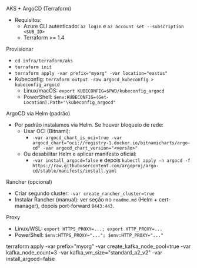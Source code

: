 AKS + ArgoCD (Terraform)

- Requisitos:
  - Azure CLI autenticado: `az login` e `az account set --subscription <SUB_ID>`
  - Terraform >= 1.4

Provisionar

- `cd infra/terraform/aks`
- `terraform init`
- `terraform apply -var prefix="myorg" -var location="eastus"`
- Kubeconfig: `terraform output -raw argocd_kubeconfig > kubeconfig_argocd`
  - Linux/macOS: `export KUBECONFIG=$PWD/kubeconfig_argocd`
  - PowerShell: `$env:KUBECONFIG=(Get-Location).Path+"\kubeconfig_argocd"`

ArgoCD via Helm (padrão)

- Por padrão instalamos via Helm. Se houver bloqueio de rede:
  - Usar OCI (Bitnami):
    - `-var argocd_chart_is_oci=true -var argocd_chart="oci://registry-1.docker.io/bitnamicharts/argo-cd" -var argocd_chart_version="<versão>"`
  - Ou desabilitar Helm e aplicar manifesto oficial:
    - `-var install_argocd=false` e depois `kubectl apply -n argocd -f https://raw.githubusercontent.com/argoproj/argo-cd/stable/manifests/install.yaml`

Rancher (opcional)

- Criar segundo cluster: `-var create_rancher_cluster=true`
- Instalar Rancher (manual): ver seção no `readme.md` (Helm + cert-manager), depois port-forward `8443:443`.

Proxy

- Linux/WSL: `export HTTPS_PROXY=...; export HTTP_PROXY=...`
- PowerShell: `$env:HTTPS_PROXY="..."; $env:HTTP_PROXY="..."`


terraform apply -var prefix="myorg" -var create_kafka_node_pool=true -var kafka_node_count=3 -var kafka_vm_size="standard_a2_v2" -var install_argocd=false